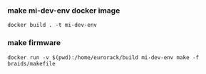 ### make mi-dev-env docker image

````
docker build . -t mi-dev-env
````

### make firmware

````
docker run -v $(pwd):/home/eurorack/build mi-dev-env make -f braids/makefile
````

